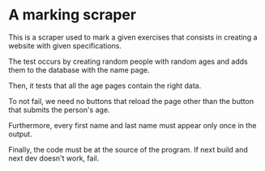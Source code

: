 # A marking scraper

This is a scraper used to mark a given exercises that consists in creating a website with given specifications.

The test occurs by creating random people with random ages and adds them to the database with the name page.

Then, it tests that all the age pages contain the right data.

To not fail, we need no buttons that reload the page other than
the button that submits the person's age.

Furthermore, every first name and last name must appear only once
in the output.

Finally, the code must be at the source of the program.
If next build and next dev doesn't work, fail.
